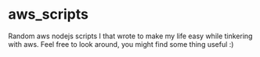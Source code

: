 # aws_scripts
Random aws nodejs scripts I that wrote to make my life easy while tinkering with aws. Feel free to look around, you might find some thing useful :)
